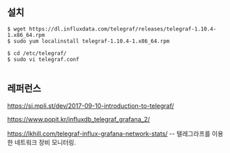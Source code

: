 ## 설치 ##

```
$ wget https://dl.influxdata.com/telegraf/releases/telegraf-1.10.4-1.x86_64.rpm
$ sudo yum localinstall telegraf-1.10.4-1.x86_64.rpm

$ cd /etc/telegraf/
$ sudo vi telegraf.conf
 

```


## 레퍼런스 ##

https://si.mpli.st/dev/2017-09-10-introduction-to-telegraf/

https://www.popit.kr/influxdb_telegraf_grafana_2/

https://lkhill.com/telegraf-influx-grafana-network-stats/      -- 텔레그라프를 이용한 네트워크 장비 모니터링.
